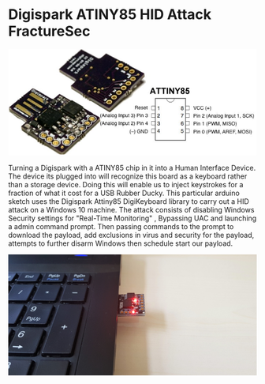# Digispark ATINY85 HID Attack FractureSec
![DIgispark image1](https://github.com/graylagx2/Images/blob/master/DS_ATINY85_1.jpg)

Turning a Digispark with a ATINY85 chip in it into a Human Interface Device. The device its plugged into will recognize this board as a keyboard rather than a storage device. Doing this will enable us to inject keystrokes for a fraction of what it cost for a USB Rubber Ducky. This particular arduino sketch uses the Digispark Attiny85 DigiKeyboard library to carry out a HID attack on a Windows 10 machine. The attack consists of disabling Windows Security settings for "Real-Time Monitoring" , Bypassing UAC and launching a admin command prompt. Then passing commands to the prompt to download the payload, add exclusions in virus and security for the payload, attempts to further disarm Windows then schedule start our payload.

![Digispark image2](https://github.com/graylagx2/Images/blob/master/DS_ATINY85_2.jpg)


